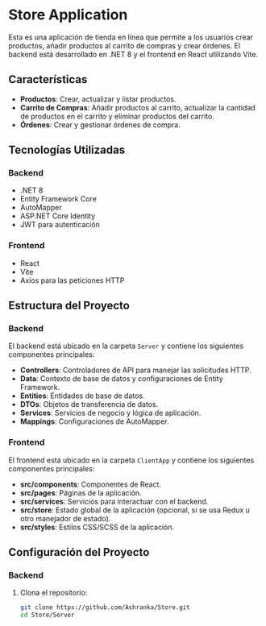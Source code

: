 # Store Application

Esta es una aplicación de tienda en línea que permite a los usuarios crear productos, añadir productos al carrito de compras y crear órdenes. El backend está desarrollado en .NET 8 y el frontend en React utilizando Vite.

## Características

- **Productos**: Crear, actualizar y listar productos.
- **Carrito de Compras**: Añadir productos al carrito, actualizar la cantidad de productos en el carrito y eliminar productos del carrito.
- **Órdenes**: Crear y gestionar órdenes de compra.

## Tecnologías Utilizadas

### Backend
- .NET 8
- Entity Framework Core
- AutoMapper
- ASP.NET Core Identity
- JWT para autenticación

### Frontend
- React
- Vite
- Axios para las peticiones HTTP

## Estructura del Proyecto

### Backend

El backend está ubicado en la carpeta `Server` y contiene los siguientes componentes principales:

- **Controllers**: Controladores de API para manejar las solicitudes HTTP.
- **Data**: Contexto de base de datos y configuraciones de Entity Framework.
- **Entities**: Entidades de base de datos.
- **DTOs**: Objetos de transferencia de datos.
- **Services**: Servicios de negocio y lógica de aplicación.
- **Mappings**: Configuraciones de AutoMapper.

### Frontend

El frontend está ubicado en la carpeta `ClientApp` y contiene los siguientes componentes principales:

- **src/components**: Componentes de React.
- **src/pages**: Páginas de la aplicación.
- **src/services**: Servicios para interactuar con el backend.
- **src/store**: Estado global de la aplicación (opcional, si se usa Redux u otro manejador de estado).
- **src/styles**: Estilos CSS/SCSS de la aplicación.

## Configuración del Proyecto

### Backend

1. Clona el repositorio:
   ```bash
   git clone https://github.com/Ashranka/Store.git
   cd Store/Server
